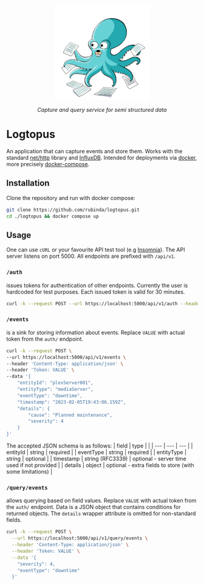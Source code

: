<div align="center">
  <img src="docs/logtopus.png" width="250" alt="Logtopus logo" />
  <p align="center">
  <i>Capture and query service for semi structured data</i>
  </p>
</div>

# Logtopus

An application that can capture events and store them. Works with the standard [net/http](https://pkg.go.dev/net/http) library and [InfluxDB](https://www.influxdata.com/). Intended for deployments via [docker](https://docs.docker.com/get-docker/), more precisely [docker-compose](https://docs.docker.com/compose/).

## Installation

Clone the repository and run with docker compose:

```bash
git clone https://github.com/rubinda/logtopus.git
cd ./logtopus && docker compose up
```

## Usage

One can use `cURL` or your favourite API test tool (e.g [Insomnia](https://insomnia.rest/)). The API server listens on port 5000. All endpoints are prefixed with `/api/v1`.

### `/auth` <br>

issues tokens for authentication of other endpoints. Currently the user is hardcoded for test purposes. Each issued token is valid for 30 minutes.

```bash
curl -k --request POST --url https://localhost:5000/api/v1/auth --header 'Content-Type: application/json' --data '{"user":"johnnyHotbody","pass":"me-llamo-johnny"}'
```

### `/events` <br>

is a sink for storing information about events. Replace `VALUE` with actual token from the `auth/` endpoint.

```bash
curl -k --request POST \
--url https://localhost:5000/api/v1/events \
--header 'Content-Type: application/json' \
--header 'Token: VALUE' \
--data '{
    "entityId": "plexServer001",
    "entityType": "mediaServer",
    "eventType": "downtime",
    "timestamp": "2023-02-05T19:43:06.159Z",
    "details": {
        "cause": "Planned maintenance",
        "severity": 4
    }
}'
```

The accepted JSON schema is as follows:
| field | type | |
| --- | --- | --- |
| entityId | string | required |
| eventType | string | required |
| entityType | string | optional |
| timestamp | string (RFC3339) | optional - server time used if not provided |
| details | object | optional - extra fields to store (with some limitations) |

### `/query/events` <br>

allows querying based on field values. Replace `VALUE` with actual token from the `auth/` endpoint. Data is a JSON object that contains conditions for returned objects. The `details` wrapper attribute is omitted for non-standard fields.

```bash
curl -k --request POST \
  --url https://localhost:5000/api/v1/query/events \
  --header 'Content-Type: application/json' \
  --header 'Token: VALUE' \
  --data '{
    "severity": 4,
    "eventType": "downtime"
  }'
```
